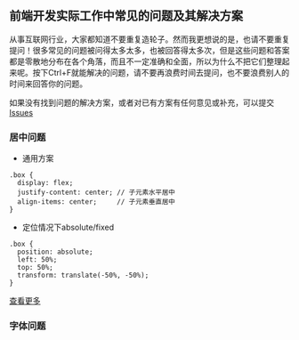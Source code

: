 ## 前端开发实际工作中常见的问题及其解决方案
从事互联网行业，大家都知道不要重复造轮子。然而我更想说的是，也请不要重复提问！很多常见的问题被问得太多太多，也被回答得太多次，但是这些问题和答案都是零散地分布在各个角落，而且不一定准确和全面，所以为什么不把它们整理起来呢。按下Ctrl+F就能解决的问题，请不要再浪费时间去提问，也不要浪费别人的时间来回答你的问题。

如果没有找到问题的解决方案，或者对已有方案有任何意见或补充，可以提交 [Issues](https://github.com/bigprawn/frontend-solutions/issues)

### 居中问题
* 通用方案
```
.box {
  display: flex;
  justify-content: center; // 子元素水平居中
  align-items: center;     // 子元素垂直居中
}
```
* 定位情况下absolute/fixed
```
.box {
  position: absolute;
  left: 50%;
  top: 50%;
  transform: translate(-50%, -50%);
}
```
[查看更多](https://segmentfault.com/a/1190000015095402)

### 字体问题

